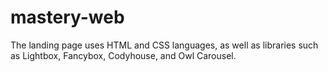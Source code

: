 # mastery-web
The landing page uses HTML and CSS languages, as well as libraries such as Lightbox, Fancybox, Codyhouse, and Owl Carousel.
